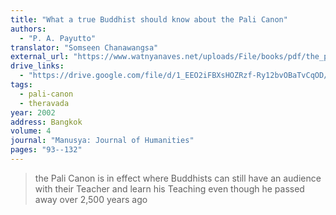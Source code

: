```yaml
---
title: "What a true Buddhist should know about the Pali Canon"
authors:
  - "P. A. Payutto"
translator: "Somseen Chanawangsa"
external_url: "https://www.watnyanaves.net/uploads/File/books/pdf/the_pali_canon_what_a_buddhist_must_know.pdf"
drive_links:
  - "https://drive.google.com/file/d/1_EEO2iFBXsHOZRzf-Ry12bvOBaTvCqOD/view?usp=drivesdk"
tags:
  - pali-canon
  - theravada
year: 2002
address: Bangkok
volume: 4
journal: "Manusya: Journal of Humanities"
pages: "93--132"
---
```


> the Pali Canon is in effect where Buddhists can still have an audience with their Teacher and learn his Teaching even though he passed away over 2,500 years ago
